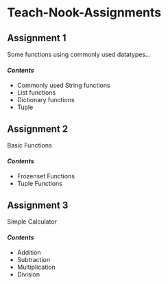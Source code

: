 # Teach-Nook-Assignments

## Assignment 1
Some functions using commonly used datatypes...
#### *Contents*
* Commonly used String functions
* List functions
* Dictionary functions
* Tuple
## Assignment 2
Basic Functions 
#### *Contents*
* Frozenset Functions
* Tuple Functions
## Assignment 3
Simple Calculator 
#### *Contents*
* Addition
* Subtraction
* Multiplication
* Division 


